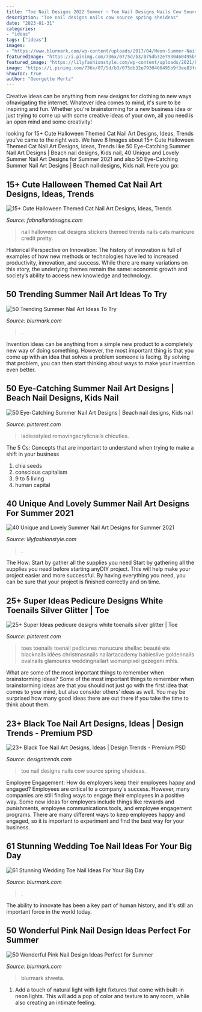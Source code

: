```yaml
---
title: "Toe Nail Designs 2022 Summer ~ Toe Nail Designs Nails Cow Source Spring Sheideas"
description: "Toe nail designs nails cow source spring sheideas"
date: "2023-01-31"
categories:
- "ideas"
tags: ["ideas"]
images:
- "https://www.blurmark.com/wp-content/uploads/2017/04/Neon-Summer-Nails-768x773.jpg"
featuredImage: "https://i.pinimg.com/736x/07/5d/b3/075db32e7930460495b9f3ee83fc9c2d.jpg"
featured_image: "https://lilyfashionstyle.com/wp-content/uploads/2021/06/6-769x1154.jpg"
image: "https://i.pinimg.com/736x/07/5d/b3/075db32e7930460495b9f3ee83fc9c2d.jpg"
ShowToc: true
author: "Georgette Mertz"
---
```



Creative ideas can be anything from new designs for clothing to new ways ofnavigating the internet. Whatever idea comes to mind, it's sure to be inspiring and fun. Whether you're brainstorming for a new business idea or just trying to come up with some creative ideas of your own, all you need is an open mind and some creativity!

	

		
looking for 15+ Cute Halloween Themed Cat Nail Art Designs, Ideas, Trends you've came to the right web. We have 8 Images about 15+ Cute Halloween Themed Cat Nail Art Designs, Ideas, Trends like 50 Eye-Catching Summer Nail Art Designs | Beach nail designs, Kids nail, 40 Unique and Lovely Summer Nail Art Designs for Summer 2021 and also 50 Eye-Catching Summer Nail Art Designs | Beach nail designs, Kids nail. Here you go:
		
    
## 15+ Cute Halloween Themed Cat Nail Art Designs, Ideas, Trends

<img loading=lazy src="http://fabnailartdesigns.com/wp-content/uploads/2015/07/15-Cute-Halloween-Themed-Cat-Nail-Art-Designs-Ideas-Trends-Stickers-2015-10.jpg" onerror="this.onerror=null;this.src='https://tse4.mm.bing.net/th?id=OIP.v6miMCBHxvHGfwKnFUJC4AHaGr&amp;pid=15.1';" alt="15+ Cute Halloween Themed Cat Nail Art Designs, Ideas, Trends">

_Source: fabnailartdesigns.com_

>nail halloween cat designs stickers themed trends nails cats manicure credit pretty. 

	

Historical Perspective on Innovation:
The history of innovation is full of examples of how new methods or technologies have led to increased productivity, innovation, and success. While there are many variations on this story, the underlying themes remain the same: economic growth and society’s ability to access new knowledge and technology.

    
## 50 Trending Summer Nail Art Ideas To Try

<img loading=lazy src="https://www.blurmark.com/wp-content/uploads/2017/04/Neon-Summer-Nails-768x773.jpg" onerror="this.onerror=null;this.src='https://tse1.mm.bing.net/th?id=OIP.3HqCjX4uOGBGm1M_8wx_0gHaHd&amp;pid=15.1';" alt="50 Trending Summer Nail Art Ideas To Try">

_Source: blurmark.com_

>. 

	

Invention ideas can be anything from a simple new product to a completely new way of doing something. However, the most important thing is that you come up with an idea that solves a problem someone is facing. By solving that problem, you can then start thinking about ways to make your invention even better.

    
## 50 Eye-Catching Summer Nail Art Designs | Beach Nail Designs, Kids Nail

<img loading=lazy src="https://i.pinimg.com/originals/44/96/51/44965110bc907e367a196a269afb1800.jpg" onerror="this.onerror=null;this.src='https://tse1.mm.bing.net/th?id=OIP.WJTxrZmX94tRKHDyj68rgwHaNK&amp;pid=15.1';" alt="50 Eye-Catching Summer Nail Art Designs | Beach nail designs, Kids nail">

_Source: pinterest.com_

>ladiesstyled removingacrylicnails chicuties. 

	

The 5 Cs: Concepts that are important to understand when trying to make a shift in your business
1. chia seeds
2. conscious capitalism
3. 9 to 5 living
4. human capital

    
## 40 Unique And Lovely Summer Nail Art Designs For Summer 2021

<img loading=lazy src="https://lilyfashionstyle.com/wp-content/uploads/2021/06/6-769x1154.jpg" onerror="this.onerror=null;this.src='https://tse1.mm.bing.net/th?id=OIP.aB_i0K7cYkNuNOIp64dnXQHaLH&amp;pid=15.1';" alt="40 Unique and Lovely Summer Nail Art Designs for Summer 2021">

_Source: lilyfashionstyle.com_

>. 

	

The How: Start by gather all the supplies you need
Start by gathering all the supplies you need before starting anyDIY project. This will help make your project easier and more successful. By having everything you need, you can be sure that your project is finished correctly and on time.

    
## 25+ Super Ideas Pedicure Designs White Toenails Silver Glitter | Toe

<img loading=lazy src="https://i.pinimg.com/736x/07/5d/b3/075db32e7930460495b9f3ee83fc9c2d.jpg" onerror="this.onerror=null;this.src='https://tse2.mm.bing.net/th?id=OIP.ppRIrAYfyiMFJSwymnLYLwAAAA&amp;pid=15.1';" alt="25+ Super Ideas pedicure designs white toenails silver glitter | Toe">

_Source: pinterest.com_

>toes toenails toenail pedicures manucure shellac beauté ete blacknails idées christmasnails nailartacademy babieslive goldennails ovalnails glamoures weddingnailart womanpixel gezegeni mhls. 

	

What are some of the most important things to remember when brainstorming ideas?
Some of the most important things to remember when brainstorming ideas are that you should not just go with the first idea that comes to your mind, but also consider others’ ideas as well. You may be surprised how many good ideas there are out there if you take the time to think about them.

    
## 23+ Black Toe Nail Art Designs, Ideas | Design Trends - Premium PSD

<img loading=lazy src="https://images.designtrends.com/wp-content/uploads/2016/03/17115855/Beautiful-Animal-Black-Toe-Nail-Design.jpg" onerror="this.onerror=null;this.src='https://tse1.mm.bing.net/th?id=OIP.h4j2Pzf4a8hOp06TnEnI4QHaHa&amp;pid=15.1';" alt="23+ Black Toe Nail Art Designs, Ideas | Design Trends - Premium PSD">

_Source: designtrends.com_

>toe nail designs nails cow source spring sheideas. 

	

Employee Engagement: How do employers keep their employees happy and engaged?
Employees are critical to a company's success. However, many companies are still finding ways to engage their employees in a positive way. Some new ideas for employers include things like rewards and punishments, employee communications tools, and employee engagement programs. There are many different ways to keep employees happy and engaged, so it is important to experiment and find the best way for your business.

    
## 61 Stunning Wedding Toe Nail Ideas For Your Big Day

<img loading=lazy src="https://www.blurmark.com/wp-content/uploads/2017/05/Awesome-Pink-Nails.jpg" onerror="this.onerror=null;this.src='https://tse4.mm.bing.net/th?id=OIP.__u_OPeX4rQEbklaVAPwUQHaFj&amp;pid=15.1';" alt="61 Stunning Wedding Toe Nail Ideas For Your Big Day">

_Source: blurmark.com_

>. 

	

The ability to innovate has been a key part of human history, and it's still an important force in the world today.

    
## 50 Wonderful Pink Nail Design Ideas Perfect For Summer

<img loading=lazy src="https://www.blurmark.com/wp-content/uploads/2017/04/Pink-and-Black-Acrylic-Nails.jpg" onerror="this.onerror=null;this.src='https://tse4.mm.bing.net/th?id=OIP.i4ofCGmXyTW5dSELHVxzhgHaHa&amp;pid=15.1';" alt="50 Wonderful Pink Nail Design Ideas Perfect for Summer">

_Source: blurmark.com_

>blurmark shweta. 

	

1. Add a touch of natural light with light fixtures that come with built-in neon lights. This will add a pop of color and texture to any room, while also creating an intimate feeling.

